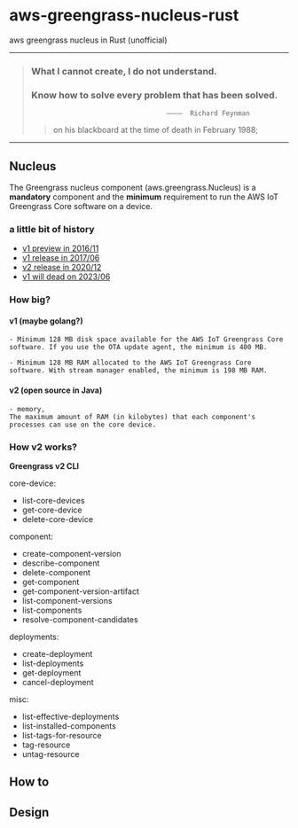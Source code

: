 # aws-greengrass-nucleus-rust
aws greengrass nucleus in Rust (unofficial)


---
> ### What I cannot create, I do not understand.
>
> ### Know how to solve every problem that has been solved. 
>
>                                       ————  Richard Feynman 
>> on his blackboard at the time of death in February 1988; 
>>

---

## Nucleus
The Greengrass nucleus component (aws.greengrass.Nucleus) is a **mandatory** component and the **minimum** requirement to run the AWS IoT Greengrass Core software on a device. 

### a little bit of history

- [v1 preview in 2016/11](https://aws.amazon.com/about-aws/whats-new/2016/11/announcing-aws-greengrass-now-in-limited-preview/)
- [v1 release in 2017/06](https://aws.amazon.com/about-aws/whats-new/2017/06/aws-greengrass-is-now-generally-available/)
- [v2 release in 2020/12](https://www.youtube.com/watch?v=fBNG8OglRZQ)
- [v1 will dead on 2023/06](https://docs.aws.amazon.com/greengrass/v1/developerguide/what-is-gg.html)

### How big?
#### v1 (maybe golang?)
    - Minimum 128 MB disk space available for the AWS IoT Greengrass Core software. If you use the OTA update agent, the minimum is 400 MB.

    - Minimum 128 MB RAM allocated to the AWS IoT Greengrass Core software. With stream manager enabled, the minimum is 198 MB RAM.

#### v2 (open source in Java)
    - memory,
    The maximum amount of RAM (in kilobytes) that each component's processes can use on the core device.

### How v2 works?
**Greengrass v2 CLI**

core-device:
- list-core-devices
- get-core-device
- delete-core-device

component:
- create-component-version
- describe-component
- delete-component
- get-component
- get-component-version-artifact
- list-component-versions
- list-components
- resolve-component-candidates

deployments:
- create-deployment
- list-deployments
- get-deployment
- cancel-deployment

misc:
- list-effective-deployments
- list-installed-components
- list-tags-for-resource
- tag-resource
- untag-resource

## How to

## Design
